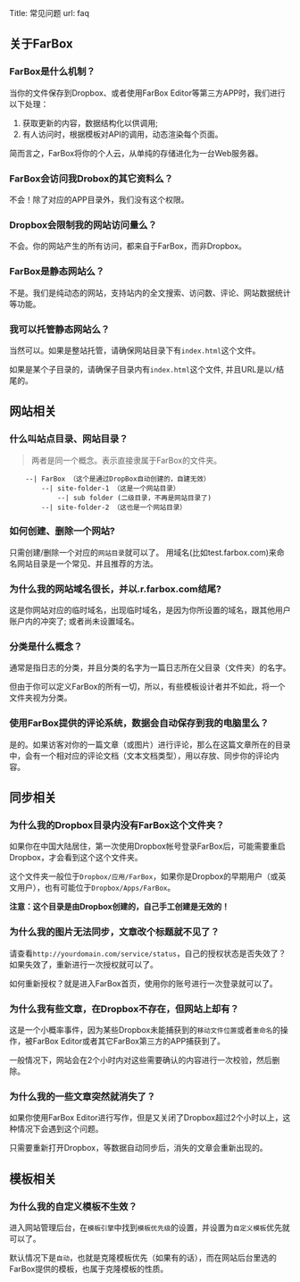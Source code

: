 Title: 常见问题
url: faq

## 关于FarBox

### FarBox是什么机制？
当你的文件保存到Dropbox、或者使用FarBox Editor等第三方APP时，我们进行以下处理：
1. 获取更新的内容，数据结构化以供调用;
2. 有人访问时，根据模板对API的调用，动态渲染每个页面。

简而言之，FarBox将你的个人云，从单纯的存储进化为一台Web服务器。


### FarBox会访问我Drobox的其它资料么？

不会！除了对应的APP目录外，我们没有这个权限。

### Dropbox会限制我的网站访问量么？
不会。你的网站产生的所有访问，都来自于FarBox，而非Dropbox。

### FarBox是静态网站么？
不是。我们是纯动态的网站，支持站内的全文搜索、访问数、评论、网站数据统计等功能。

### 我可以托管静态网站么？
当然可以。如果是整站托管，请确保网站目录下有`index.html`这个文件。

如果是某个子目录的，请确保子目录内有`index.html`这个文件, 并且URL是以`/`结尾的。


## 网站相关


### 什么叫站点目录、网站目录？
> 两者是同一个概念。表示直接隶属于FarBox的文件夹。
```
    --| FarBox （这个是通过DropBox自动创建的，自建无效）
        --| site-folder-1 （这是一个网站目录）
            --| sub folder (二级目录，不再是网站目录了)
		--| site-folder-2 （这也是一个网站目录）
```

### 如何创建、删除一个网站?

只需创建/删除一个对应的`网站目录`就可以了。 用域名(比如test.farbox.com)来命名网站目录是一个常见、并且推荐的方法。


### 为什么我的网站域名很长，并以.r.farbox.com结尾?

这是你网站对应的临时域名，出现临时域名，是因为你所设置的域名，跟其他用户账户内的冲突了; 或者尚未设置域名。

### 分类是什么概念？
通常是指日志的分类，并且分类的名字为一篇日志所在父目录（文件夹）的名字。

但由于你可以定义FarBox的所有一切，所以，有些模板设计者并不如此，将一个文件夹视为分类。

### 使用FarBox提供的评论系统，数据会自动保存到我的电脑里么？	
是的。如果访客对你的一篇文章（或图片）进行评论，那么在这篇文章所在的目录中，会有一个相对应的评论文档（文本文档类型），用以存放、同步你的评论内容。



## 同步相关

### 为什么我的Dropbox目录内没有FarBox这个文件夹？

如果你在中国大陆居住，第一次使用Dropbox帐号登录FarBox后，可能需要重启Dropbox，才会看到这个这个文件夹。

这个文件夹一般位于`Dropbox/应用/FarBox`，如果你是Dropbox的早期用户（或英文用户），也有可能位于`Dropbox/Apps/FarBox`。

**注意：这个目录是由Dropbox创建的，自己手工创建是无效的！**


### 为什么我的图片无法同步，文章改个标题就不见了？

请查看`http://yourdomain.com/service/status`，自己的授权状态是否失效了？如果失效了，重新进行一次授权就可以了。

如何重新授权？就是进入FarBox首页，使用你的账号进行一次登录就可以了。


### 为什么我有些文章，在Dropbox不存在，但网站上却有？

这是一个小概率事件，因为某些Dropbox未能捕获到的`移动文件位置`或者`重命名`的操作，被FarBox Editor或者其它FarBox第三方的APP捕获到了。

一般情况下，网站会在2个小时内对这些需要确认的内容进行一次校验，然后删除。


### 为什么我的一些文章突然就消失了？

如果你使用FarBox Editor进行写作，但是又关闭了Dropbox超过2个小时以上，这种情况下会遇到这个问题。

只需要重新打开Dropbox，等数据自动同步后，消失的文章会重新出现的。


## 模板相关

### 为什么我的自定义模板不生效？

进入网站管理后台，在`模板引擎`中找到`模板优先级`的设置，并设置为`自定义模板`优先就可以了。

默认情况下是`自动`，也就是克隆模板优先（如果有的话），而在网站后台里选的FarBox提供的模板，也属于克隆模板的性质。

